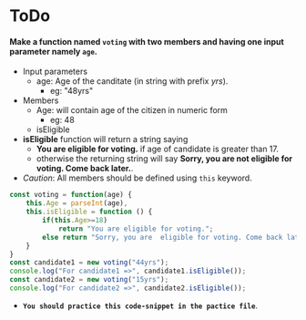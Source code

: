 # ToDo
#### Make a function named **`voting`** with two members and having one input parameter namely `age`.
* Input parameters
  * age: Age of the canditate (in string with prefix *yrs*).
    * eg: "48yrs"
* Members
  * Age: will contain age of the citizen in numeric form
    * eg: 48
  * isEligible
* **isEligible** function will return a string saying 
  * **You are eligible for voting.** if age of candidate is greater than 17.
  * otherwise the returning string will say **Sorry, you are not eligible for voting. Come back later.**.
* *Caution*: All members should be defined using `this` keyword.

```js
const voting = function(age) {
    this.Age = parseInt(age),
    this.isEligible = function () {
        if(this.Age>=18)
            return "You are eligible for voting.";
        else return "Sorry, you are  eligible for voting. Come back later."
    }
}
const candidate1 = new voting("44yrs");
console.log("For candidate1 =>", candidate1.isEligible());
const candidate2 = new voting("15yrs");
console.log("For candidate2 =>", candidate2.isEligible());
```
* **`You should practice this code-snippet in the pactice file`**.
